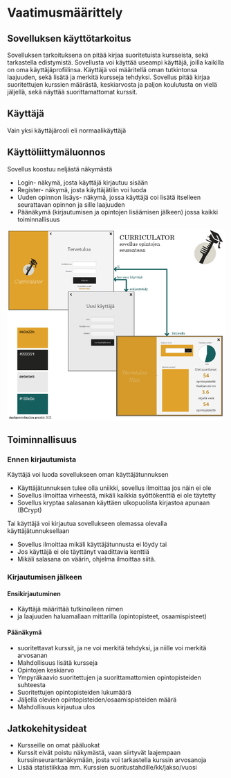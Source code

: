 # Vaatimusmäärittely
## Sovelluksen käyttötarkoitus

Sovelluksen tarkoituksena on pitää kirjaa suoritetuista kursseista, sekä tarkastella edistymistä. Sovellusta voi käyttää useampi käyttäjä, joilla kaikilla on oma käyttäjäprofiilinsa. Käyttäjä voi määritellä oman tutkintonsa laajuuden, sekä lisätä ja merkitä kursseja tehdyksi. Sovellus pitää kirjaa suoritettujen kurssien määrästä, keskiarvosta ja paljon koulutusta on vielä jäljellä, sekä näyttää suorittamattomat kurssit.

## Käyttäjä
Vain yksi käyttäjärooli eli normaalikäyttäjä

## Käyttöliittymäluonnos
Sovellus koostuu neljästä näkymästä
- Login- näkymä, josta käyttäjä kirjautuu sisään
- Register- näkymä, josta käyttäjätilin voi luoda
- Uuden opinnon lisäys- näkymä, jossa käyttäjä coi lisätä itselleen seurattavan opinnon ja sille laajuuden
- Päänäkymä (kirjautumisen ja opintojen lisäämisen jälkeen) jossa kaikki toiminnallisuus

<img src="https://github.com/nothros/ot-harjoitustyo/blob/master/dokumentaatio/kuvat/kayttoliittymaluonnos.png" width="750">

 
## Toiminnallisuus
###  Ennen kirjautumista
Käyttäjä voi luoda sovellukseen oman käyttäjätunnuksen
 -  Käyttäjätunnuksen tulee olla uniikki, sovellus ilmoittaa jos näin ei ole
 -  Sovellus ilmoittaa virheestä, mikäli kaikkia syöttökenttiä ei ole täytetty
 -  Sovellus kryptaa salasanan käyttäen ulkopuolista kirjastoa apunaan (BCrypt)

Tai käyttäjä voi kirjautua sovellukseen olemassa olevalla käyttäjätunnuksellaan
 - Sovellus ilmoittaa mikäli käyttäjätunnusta ei löydy tai 
 - Jos käyttäjä ei ole täyttänyt vaadittavia kenttiä
 - Mikäli salasana on väärin, ohjelma ilmoittaa siitä.

### Kirjautumisen jälkeen
#### Ensikirjautuminen
 - Käyttäjä määrittää tutkinolleen nimen
 - ja laajuuden haluamallaan mittarilla (opintopisteet, osaamispisteet)

#### Päänäkymä
 - suoritettavat kurssit, ja ne voi merkitä tehdyksi, ja niille voi merkitä arvosanan
 - Mahdollisuus lisätä kursseja
 - Opintojen keskiarvo
 - Ympyräkaavio suoritettujen ja suorittamattomien opintopisteiden suhteesta
 - Suoritettujen opintopisteiden lukumäärä
 - Jäljellä olevien opintopisteiden/osaamispisteiden määrä
 - Mahdollisuus kirjautua ulos

## Jatkokehitysideat
- Kursseille on omat pääluokat
- Kurssit eivät poistu näkymästä, vaan siirtyvät laajempaan kurssinseurantanäkymään, josta voi tarkastella kurssin arvosanoja
- Lisää statistiikkaa mm. Kurssien suoritustahdille/kk/jakso/vuosi
